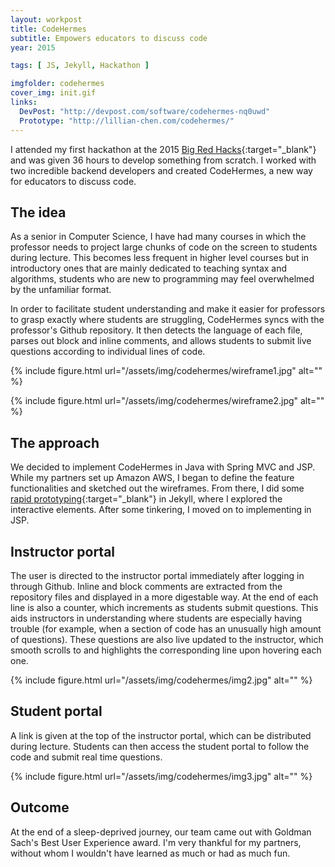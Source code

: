 ```yaml
---
layout: workpost
title: CodeHermes
subtitle: Empowers educators to discuss code
year: 2015

tags: [ JS, Jekyll, Hackathon ]

imgfolder: codehermes
cover_img: init.gif
links:
  DevPost: "http://devpost.com/software/codehermes-nq0uwd"
  Prototype: "http://lillian-chen.com/codehermes/"
---
```


I attended my first hackathon at the 2015 [Big Red Hacks][brh]{:target="_blank"} and was given 36 hours to develop something from scratch. I worked with two incredible backend developers and created CodeHermes, a new way for educators to discuss code.

## The idea
As a senior in Computer Science, I have had many courses in which the professor needs to project large chunks of code on the screen to students during lecture. This becomes less frequent in higher level courses but in introductory ones that are mainly dedicated to teaching syntax and algorithms, students who are new to programming may feel overwhelmed by the unfamiliar format.

In order to facilitate student understanding and make it easier for professors to grasp exactly where students are struggling, CodeHermes syncs with the professor's Github repository. It then detects the language of each file, parses out block and inline comments, and allows students to submit live questions according to individual lines of code.

{% include figure.html
  url="/assets/img/codehermes/wireframe1.jpg" 
  alt="" %}

{% include figure.html
  url="/assets/img/codehermes/wireframe2.jpg" 
  alt="" %}

## The approach
We decided to implement CodeHermes in Java with Spring MVC and JSP. While my partners set up Amazon AWS, I began to define the feature functionalities and sketched out the wireframes. From there, I did some [rapid prototyping][prototype]{:target="_blank"} in Jekyll, where I explored the interactive elements. After some tinkering, I moved on to implementing in JSP.

## Instructor portal
The user is directed to the instructor portal immediately after logging in through Github. Inline and block comments are extracted from the repository files and displayed in a more digestable way. At the end of each line is also a counter, which increments as students submit questions. This aids instructors in understanding where students are especially having trouble (for example, when a section of code has an unusually high amount of questions). These questions are also live updated to the instructor, which smooth scrolls to and highlights the corresponding line upon hovering each one.

{% include figure.html
  url="/assets/img/codehermes/img2.jpg" 
  alt="" %}

## Student portal
A link is given at the top of the instructor portal, which can be distributed during lecture. Students can then access the student portal to follow the code and submit real time questions.

{% include figure.html
  url="/assets/img/codehermes/img3.jpg" 
  alt="" %}

## Outcome
At the end of a sleep-deprived journey, our team came out with Goldman Sach's Best User Experience award. I'm very thankful for my partners, without whom I wouldn't have learned as much or had as much fun.

[brh]: http://www.bigredhacks.com/
[prototype]: http://lillian-chen.com/codehermes/
